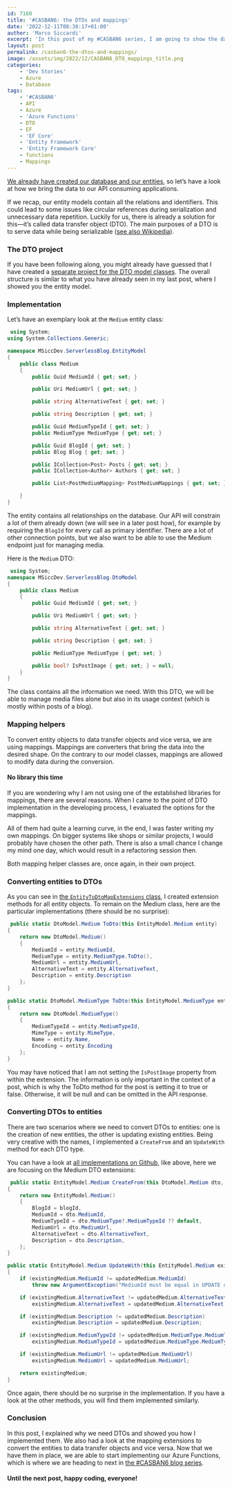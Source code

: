 ```yaml
---
id: 7160
title: '#CASBAN6: the DTOs and mappings'
date: '2022-12-11T08:38:17+01:00'
author: 'Marco Siccardi'
excerpt: 'In this post of my #CASBAN6 series, I am going to show the data transfer objects (DTO) used when calling the API and the corresponding mapping helpers for my serverless blog engine.'
layout: post
permalink: /casban6-the-dtos-and-mappings/
image: /assets/img/2022/12/CASBAN6_DTO_mappings_title.png
categories:
    - 'Dev Stories'
    - Azure
    - Database
tags:
    - '#CASBAN6'
    - API
    - Azure
    - 'Azure Functions'
    - DTO
    - EF
    - 'EF Core'
    - 'Entity Framework'
    - 'Entity Framework Core'
    - functions
    - Mappings
---
```


[We already have created our database and our entities](https://msicc.net/casban6-implementing-the-data-model-using-entityframework-core-separate-libraries/), so let’s have a look at how we bring the data to our API consuming applications.

If we recap, our entity models contain all the relations and identifiers. This could lead to some issues like circular references during serialization and unnecessary data repetition. Luckily for us, there is already a solution for this—it’s called data transfer object (DTO). The main purposes of a DTO is to serve data while being serializable ([see also Wikipedia](https://en.wikipedia.org/wiki/Data_transfer_object)).

### The DTO project

If you have been following along, you might already have guessed that I have created a [separate project for the DTO model classes](https://github.com/MSiccDev/ServerlessBlog/tree/main/src/DtoModel). The overall structure is similar to what you have already seen in my last post, where I showed you the entity model.

### Implementation

Let’s have an exemplary look at the `Medium` entity class:

``` csharp
 using System;
using System.Collections.Generic;

namespace MSiccDev.ServerlessBlog.EntityModel
{
    public class Medium
    {
        public Guid MediumId { get; set; }

        public Uri MediumUrl { get; set; }

        public string AlternativeText { get; set; }

        public string Description { get; set; }

        public Guid MediumTypeId { get; set; }
        public MediumType MediumType { get; set; }

        public Guid BlogId { get; set; }
        public Blog Blog { get; set; }

        public ICollection<Post> Posts { get; set; }
        public ICollection<Author> Authors { get; set; }

        public List<PostMediumMapping> PostMediumMappings { get; set; }

    }
}
```
 
The entity contains all relationships on the database. Our API will constrain a lot of them already down (we will see in a later post how), for example by requiring the `BlogId` for every call as primary identifier. There are a lot of other connection points, but we also want to be able to use the Medium endpoint just for managing media.

Here is the `Medium` DTO:

``` csharp
 using System;
namespace MSiccDev.ServerlessBlog.DtoModel
{
    public class Medium
    {
        public Guid MediumId { get; set; }

        public Uri MediumUrl { get; set; }

        public string AlternativeText { get; set; }

        public string Description { get; set; }

        public MediumType MediumType { get; set; }

        public bool? IsPostImage { get; set; } = null;
    }
}


```
 
The class contains all the information we need. With this DTO, we will be able to manage media files alone but also in its usage context (which is mostly within posts of a blog).

### Mapping helpers

To convert entity objects to data transfer objects and vice versa, we are using mappings. Mappings are converters that bring the data into the desired shape. On the contrary to our model classes, mappings are allowed to modify data during the conversion.

#### No library this time

If you are wondering why I am not using one of the established libraries for mappings, there are several reasons. When I came to the point of DTO implementation in the developing process, I evaluated the options for the mappings.

All of them had quite a learning curve, in the end, I was faster writing my own mappings. On bigger systems like shops or similar projects, I would probably have chosen the other path. There is also a small chance I change my mind one day, which would result in a refactoring session then.

Both mapping helper classes are, once again, in their own project.

### Converting entities to DTOs

As you can see in [the `EntityToDtoMapExtensions` class](https://github.com/MSiccDev/ServerlessBlog/blob/main/src/ModelHelper/EntityToDtoMapExtensions.cs), I created extension methods for all entity objects. To remain on the Medium class, here are the particular implementations (there should be no surprise):

``` csharp
 public static DtoModel.Medium ToDto(this EntityModel.Medium entity)
{
    return new DtoModel.Medium()
    {
        MediumId = entity.MediumId,
        MediumType = entity.MediumType.ToDto(),
        MediumUrl = entity.MediumUrl,
        AlternativeText = entity.AlternativeText,
        Description = entity.Description
    };
}

public static DtoModel.MediumType ToDto(this EntityModel.MediumType entity)
{
    return new DtoModel.MediumType()
    {
        MediumTypeId = entity.MediumTypeId,
        MimeType = entity.MimeType,
        Name = entity.Name,
        Encoding = entity.Encoding
    };
}
```
 
You may have noticed that I am not setting the `IsPostImage` property from within the extension. The information is only important in the context of a post, which is why the ToDto method for the post is setting it to true or false. Otherwise, it will be null and can be omitted in the API response.

### Converting DTOs to entities

There are two scenarios where we need to convert DTOs to entities: one is the creation of new entities, the other is updating existing entities. Being very creative with the names, I implemented a `CreateFrom` and an `UpdateWith` method for each DTO type.

You can have a look at [all implementations on Github](https://github.com/MSiccDev/ServerlessBlog/blob/main/src/ModelHelper/DtoToEntityMapExtensions.cs), like above, here we are focusing on the Medium DTO extensions:

``` csharp
 public static EntityModel.Medium CreateFrom(this DtoModel.Medium dto, Guid blogId)
{
    return new EntityModel.Medium()
    {
        BlogId = blogId,
        MediumId = dto.MediumId,
        MediumTypeId = dto.MediumType?.MediumTypeId ?? default,
        MediumUrl = dto.MediumUrl,
        AlternativeText = dto.AlternativeText,
        Description = dto.Description,
    };
}

public static EntityModel.Medium UpdateWith(this EntityModel.Medium existingMedium, DtoModel.Medium updatedMedium)
{
    if (existingMedium.MediumId != updatedMedium.MediumId)
        throw new ArgumentException("MediumId must be equal in UPDATE operation.");

    if (existingMedium.AlternativeText != updatedMedium.AlternativeText)
        existingMedium.AlternativeText = updatedMedium.AlternativeText;

    if (existingMedium.Description != updatedMedium.Description)
        existingMedium.Description = updatedMedium.Description;

    if (existingMedium.MediumTypeId != updatedMedium.MediumType.MediumTypeId)
        existingMedium.MediumTypeId = updatedMedium.MediumType.MediumTypeId;

    if (existingMedium.MediumUrl != updatedMedium.MediumUrl)
        existingMedium.MediumUrl = updatedMedium.MediumUrl;

    return existingMedium;
}
```
 
Once again, there should be no surprise in the implementation. If you have a look at the other methods, you will find them implemented similarly.

### Conclusion

In this post, I explained why we need DTOs and showed you how I implemented them. We also had a look at the mapping extensions to convert the entities to data transfer objects and vice versa. Now that we have them in place, we are able to start implementing our Azure Functions, which is where we are heading to next in [the #CASBAN6 blog series](https://msicc.net/casban6-creating-a-serverless-blog-on-azure-with-net-6-new-series/).

#### Until the next post, happy coding, everyone!
